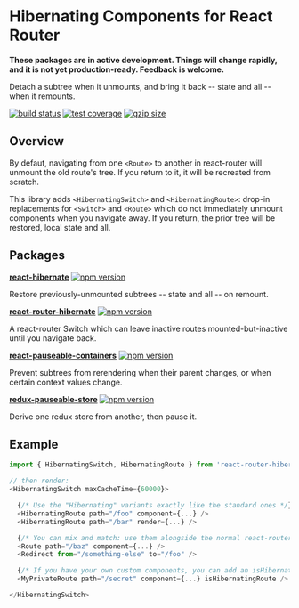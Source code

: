 # Hibernating Components for React Router

**These packages are in active development. Things will change rapidly, and it is not yet production-ready. Feedback is welcome.**

Detach a subtree when it unmounts, and bring it back -- state and all -- when it remounts.

[![build status](https://img.shields.io/travis/com/spautz/react-hibernate/master.svg)](https://travis-ci.com/spautz/react-hibernate/branches)
[![test coverage](https://img.shields.io/coveralls/github/spautz/react-hibernate/master.svg)](https://coveralls.io/github/spautz/react-hibernate?branch=master)
[![gzip size](https://img.shields.io/bundlephobia/minzip/react-router-hibernate)](https://bundlephobia.com/result?p=react-router-hibernate@latest)

## Overview

By defaut, navigating from one `<Route>` to another in react-router will unmount the old route's tree.
If you return to it, it will be recreated from scratch.

This library adds `<HibernatingSwitch>` and `<HibernatingRoute>`: drop-in replacements for `<Switch>` and `<Route>`
which do not immediately unmount components when you navigate away. If you return, the prior tree will be restored,
local state and all.

## Packages

**[react-hibernate](./packages/react-hibernate-core/)** [![npm version](https://img.shields.io/npm/v/react-hibernate.svg)](https://www.npmjs.com/package/react-hibernate)

Restore previously-unmounted subtrees -- state and all -- on remount.

**[react-router-hibernate](./packages/react-router-hibernate/)** [![npm version](https://img.shields.io/npm/v/react-router-hibernate.svg)](https://www.npmjs.com/package/react-router-hibernate)

A react-router Switch which can leave inactive routes mounted-but-inactive until you navigate back.

**[react-pauseable-containers](./packages/react-pauseable-containers/)** [![npm version](https://img.shields.io/npm/v/react-pauseable-containers.svg)](https://www.npmjs.com/package/react-pauseable-containers)

Prevent subtrees from rerendering when their parent changes, or when certain context values change.

**[redux-pauseable-store](./packages/redux-pauseable-store/)** [![npm version](https://img.shields.io/npm/v/redux-pauseable-store.svg)](https://www.npmjs.com/package/redux-pauseable-store)

Derive one redux store from another, then pause it.

## Example

```javascript
import { HibernatingSwitch, HibernatingRoute } from 'react-router-hibernate';

// then render:
<HibernatingSwitch maxCacheTime={60000}>

  {/* Use the "Hibernating" variants exactly like the standard ones */}
  <HibernatingRoute path="/foo" component={...} />
  <HibernatingRoute path="/bar" render={...} />

  {/* You can mix and match: use them alongside the normal react-router components */}
  <Route path="/baz" component={...} />
  <Redirect from="/something-else" to="/foo" />

  {/* If you have your own custom components, you can add an isHibernatingRoute prop */}
  <MyPrivateRoute path="/secret" component={...} isHibernatingRoute />

</HibernatingSwitch>
```
